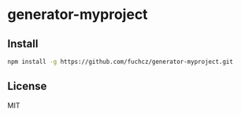 # generator-myproject

## Install

```bash
npm install -g https://github.com/fuchcz/generator-myproject.git
```

## License

MIT